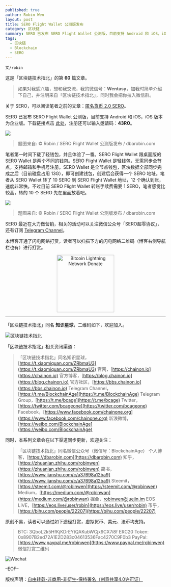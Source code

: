 ```yaml
---
published: true
author: Robin Wen
layout: post
title: SERO Flight Wallet 公测版发布
category: 区块链
summary: SERO 已发布 SERO Flight Wallet 公测版，目前支持 Android 和 iOS，iOS 版本为企业版。下载链接点击此处，注册还可以输入邀请码：43RO。笔者第一时间下载了轻钱包，并且体验了一番。SERO Flight Wallet 跟桌面版的 SERO Wallet 是两个不同的钱包。SERO 最近在大力做营销，相关的活动可以关注微信公众号「SERO超零协议」，还有订阅 Telegram Channel。
tags:
  - 区块链
  - Blockchain
  - SERO
---
```


`文/robin`

这是「区块链技术指北」的第 **60** 篇文章。

> 如果对我感兴趣，想和我交流，我的微信号：**Wentasy**，加我时简单介绍下自己，并注明来自「区块链技术指北」，同时我会把你拉入微信群。

关于 SERO，可以阅读笔者之前的文章：[匿名货币 2.0 SERO](https://dbarobin.com/2019/01/20/sero-cash)。

SERO 已发布 SERO Flight Wallet 公测版，目前支持 Android 和 iOS，iOS 版本为企业版。下载链接点击 [此处](https://qg25.cn/uiTUP3)，注册还可以输入邀请码：**43RO**。

![](https://cdn.wenguobing.com/obkaV8t.png)

> 题图来自: © Robin / SERO Flight Wallet 公测版发布 / dbarobin.com

笔者第一时间下载了轻钱包，并且体验了一番。SERO Flight Wallet 跟桌面版的 SERO Wallet 是两个不同的钱包。SERO Flight Wallet 是轻钱包，无需同步全节点，支持邮箱和手机号注册。SERO Wallet 是全节点钱包，区块数据全部同步完成之后（目前磁盘占用 13G），即可创建钱包，创建后会获得一个 SERO 地址。笔者从 SERO Wallet 转了 10 SERO 到 SERO Flight Wallet 地址，12 个确认到账，速度非常快。不过目前 SERO Flight Wallet 转账手续费需要 1 SERO，笔者感觉比较高，转的 10 个 SERO 先在里面放着吧。

![](https://cdn.wenguobing.com/ZethSf8.png)

> 题图来自: © Robin / SERO Flight Wallet 公测版发布 / dbarobin.com

SERO 最近在大力做营销，相关的活动可以关注微信公众号「SERO超零协议」，还有订阅 [Telegram Channel](https://t.me/SEROannouncements)。

本博客开通了闪电网络打赏，读者可以扫描下方的闪电网络二维码（博客右侧导航栏也有）进行打赏。

<center><img title="Bitcoin Lightning Network Donate" width="180" height="180" src="https://lnd.hoo.com/api/generate?openid=TruSwjrK2q57V484Tf0u&isimg=1" alt="Bitcoin Lightning Network Donate"/></center>

***

「区块链技术指北」同名 **知识星球**，二维码如下，欢迎加入。

![区块链技术指北](https://i.imgur.com/3YzonTR.png)

「区块链技术指北」相关资讯渠道：

> 「区块链技术指北」同名知识星球，[https://t.xiaomiquan.com/ZRbmaU3](https://t.xiaomiquan.com/ZRbmaU3)
> 官网，[https://chainon.io](https://chainon.io)
> 官方博客，[https://blog.chainon.io](https://blog.chainon.io)
> 官方社区，[https://bbs.chainon.io](https://bbs.chainon.io)
> Telegram Channel，[https://t.me/BlockchainAge](https://t.me/BlockchainAge)
> Telegram Group，[https://t.me/bcage](https://t.me/bcage)
> Twitter，[https://twitter.com/bcageone](https://twitter.com/bcageone)
> Facebook，[https://www.facebook.com/chainone.org](https://www.facebook.com/chainone.org)
> 新浪微博，[https://weibo.com/BlockchainAge](https://weibo.com/BlockchainAge)

同时，本系列文章会在以下渠道同步更新，欢迎关注：

> 「区块链技术指北」同名微信公众号（微信号：BlockchainAge）
> 个人博客，[https://dbarobin.com](https://dbarobin.com)
> 知乎，[https://zhuanlan.zhihu.com/robinwen](https://zhuanlan.zhihu.com/robinwen)
> 简书，[https://www.jianshu.com/c/a37698a12ba9](https://www.jianshu.com/c/a37698a12ba9)
> Steemit，[https://steemit.com/@robinwen](https://steemit.com/@robinwen)
> Medium，[https://medium.com/@robinwan](https://medium.com/@robinwan)
> 掘金，[robinwen@juejin.im](https://juejin.im/user/5673ccae60b2260ee435f89a/posts)
> EOS LIVE，[https://eos.live/user/robin](https://eos.live/user/robin)
> 币乎，[https://bihu.com/people/22207](https://bihu.com/people/22207)

原创不易，读者可以通过如下途径打赏，虚拟货币、美元、法币均支持。

> BTC: 3QboL2k5HfKjKDrEYtQAKubWCjx9CX7i8f
> ERC20 Token: 0x8907B2ed72A1E2D283c04613536Fac4270C9F0b3
> PayPal: [https://www.paypal.me/robinwen](https://www.paypal.me/robinwen)
> 微信打赏二维码

![Wechat](https://i.imgur.com/SzoNl5b.jpg)

–EOF–

版权声明：[自由转载-非商用-非衍生-保持署名（创意共享4.0许可证）](http://creativecommons.org/licenses/by-nc-nd/4.0/deed.zh)
